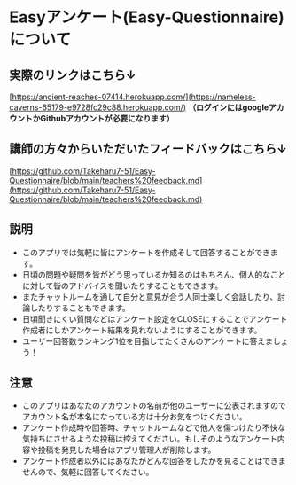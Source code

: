 # Easyアンケート(Easy-Questionnaire)について

## 実際のリンクはこちら↓
[https://ancient-reaches-07414.herokuapp.com/](https://nameless-caverns-65179-e9728fc29c88.herokuapp.com/)
**（ログインにはgoogleアカウントかGithubアカウントが必要になります）**

## 講師の方々からいただいたフィードバックはこちら↓
[https://github.com/Takeharu7-51/Easy-Questionnaire/blob/main/teachers%20feedback.md](https://github.com/Takeharu7-51/Easy-Questionnaire/blob/main/teachers%20feedback.md)

## 説明
* このアプリでは気軽に皆にアンケートを作成そして回答することができます。
* 日頃の問題や疑問を皆がどう思っているか知るのはもちろん、個人的なことに対して皆のアドバイスを聞いたりすることもできます。
* またチャットルームを通して自分と意見が合う人同士楽しく会話したり、討論したりすることもできます。
* 日頃聞きにくい質問などはアンケート設定をCLOSEにすることでアンケート作成者にしかアンケート結果を見れないようにすることができます。
* ユーザー回答数ランキング1位を目指してたくさんのアンケートに答えましょう！

## 注意
* このアプリはあなたのアカウントの名前が他のユーザーに公表されますのでアカウント名が本名になっている方は十分お気をつけください。
* アンケート作成時や回答時、チャットルームなどで他人を傷つけたり不快な気持ちにさせるような投稿は控えてください。もしそのようなアンケート内容や投稿を発見した場合はアプリ管理人が削除します。
* アンケート作成者以外にはあなたがどんな回答をしたかを見ることはできませんので、気軽に回答してください。

